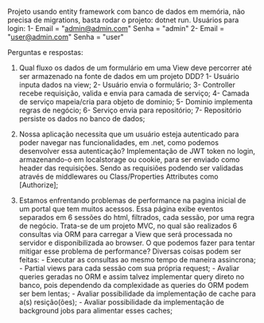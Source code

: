 Projeto usando entity framework com banco de dados em memória, não precisa de migrations, basta rodar o projeto: dotnet run.
Usuários para login:
    1-
    Email = "admin@admin.com"
    Senha = "admin"
    2-
    Email = "user@admin.com"
    Senha = "user"

Perguntas e respostas:
1) Qual fluxo os dados de um formulário em uma View deve percorrer até ser
armazenado na fonte de dados em um projeto DDD?
    1- Usuário inputa dados na view;
    2- Usuário envia o formulário;
    3- Controller recebe requisição, valida e envia para camada de serviço;
    4- Camada de serviço mapeia/cria para objeto de dominio;
    5- Dominio implementa regras de negócio;
    6- Serviço envia para repositório;
    7- Repositório persiste os dados no banco de dados;

2) Nossa aplicação necessita que um usuário esteja autenticado para poder navegar nas funcionalidades, em .net, como podemos desenvolver essa autenticação?
    Implementação de JWT token no login, armazenando-o em localstorage ou cookie, para ser enviado como header das requisições. Sendo as requisiões podendo ser validadas através de middlewares ou Class/Properties Attributes como [Authorize];


3) Estamos enfrentando problemas de performance na pagina inicial de um portal que tem muitos acessos. Essa página exibe eventos separados em 6 sessões do html,
filtrados, cada sessão, por uma regra de negócio. Trata-se de um projeto MVC, no qual são realizados 6 consultas via ORM para carregar a View que será processada no
servidor e disponibilizada ao browser. O que podemos fazer para tentar mitigar esse problema de performance?
    Diversas coisas podem ser feitas:
        - Executar as consultas ao mesmo tempo de maneira assincrona;
        - Partial views para cada sessão com sua própria request;
        - Avaliar queries geradas no ORM e assim talvez implementar query direto no banco, pois dependendo da complexidade as queries do ORM podem ser bem lentas;
        - Avaliar possibilidade da implementação de cache para a(s) resição(ões);
        - Avaliar possibilidade da implementação de background jobs para alimentar esses caches;
